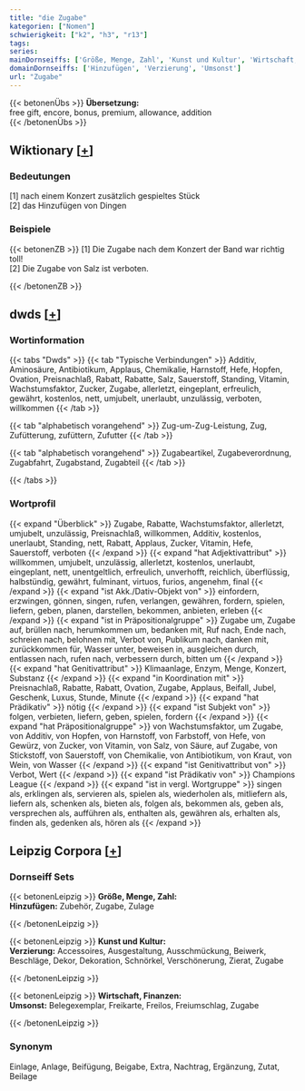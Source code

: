 ```yaml
---
title: "die Zugabe"
kategorien: ["Nomen"]
schwierigkeit: ["k2", "h3", "r13"]
tags:
series:
mainDornseiffs: ['Größe, Menge, Zahl', 'Kunst und Kultur', 'Wirtschaft, Finanzen']
domainDornseiffs: ['Hinzufügen', 'Verzierung', 'Umsonst']
url: "Zugabe"
---
```


{{< betonenÜbs >}}
**Übersetzung:**  
free gift, encore, bonus, premium, allowance, addition  
{{< /betonenÜbs >}}

## Wiktionary [[+](https://de.wiktionary.org/wiki/Zugabe)]

### Bedeutungen
[1] nach einem Konzert zusätzlich gespieltes Stück  
[2] das Hinzufügen von Dingen  

### Beispiele
{{< betonenZB >}}
[1] Die Zugabe nach dem Konzert der Band war richtig toll!  
[2] Die Zugabe von Salz ist verboten.  

{{< /betonenZB >}}


## dwds [[+](https://www.dwds.de/wb/Zugabe)]

### Wortinformation
{{< tabs "Dwds" >}}
{{< tab "Typische Verbindungen" >}}
Additiv, Aminosäure, Antibiotikum, Applaus, Chemikalie, Harnstoff, Hefe, Hopfen, Ovation, Preisnachlaß, Rabatt, Rabatte, Salz, Sauerstoff, Standing, Vitamin, Wachstumsfaktor, Zucker, Zugabe, allerletzt, eingeplant, erfreulich, gewährt, kostenlos, nett, umjubelt, unerlaubt, unzulässig, verboten, willkommen
{{< /tab >}}

{{< tab "alphabetisch vorangehend" >}}
Zug-um-Zug-Leistung, Zug, Zufütterung, zufüttern, Zufutter
{{< /tab >}}

{{< tab "alphabetisch vorangehend" >}}
Zugabeartikel, Zugabeverordnung, Zugabfahrt, Zugabstand, Zugabteil
{{< /tab >}}

{{< /tabs >}}

### Wortprofil
{{< expand "Überblick" >}} Zugabe, Rabatte, Wachstumsfaktor, allerletzt, umjubelt, unzulässig, Preisnachlaß, willkommen, Additiv, kostenlos, unerlaubt, Standing, nett, Rabatt, Applaus, Zucker, Vitamin, Hefe, Sauerstoff, verboten {{< /expand >}}
{{< expand "hat Adjektivattribut" >}} willkommen, umjubelt, unzulässig, allerletzt, kostenlos, unerlaubt, eingeplant, nett, unentgeltlich, erfreulich, unverhofft, reichlich, überflüssig, halbstündig, gewährt, fulminant, virtuos, furios, angenehm, final {{< /expand >}}
{{< expand "ist Akk./Dativ-Objekt von" >}} einfordern, erzwingen, gönnen, singen, rufen, verlangen, gewähren, fordern, spielen, liefern, geben, planen, darstellen, bekommen, anbieten, erleben {{< /expand >}}
{{< expand "ist in Präpositionalgruppe" >}} Zugabe um, Zugabe auf, brüllen nach, herumkommen um, bedanken mit, Ruf nach, Ende nach, schreien nach, belohnen mit, Verbot von, Publikum nach, danken mit, zurückkommen für, Wasser unter, beweisen in, ausgleichen durch, entlassen nach, rufen nach, verbessern durch, bitten um {{< /expand >}}
{{< expand "hat Genitivattribut" >}} Klimaanlage, Enzym, Menge, Konzert, Substanz {{< /expand >}}
{{< expand "in Koordination mit" >}} Preisnachlaß, Rabatte, Rabatt, Ovation, Zugabe, Applaus, Beifall, Jubel, Geschenk, Luxus, Stunde, Minute {{< /expand >}}
{{< expand "hat Prädikativ" >}} nötig {{< /expand >}}
{{< expand "ist Subjekt von" >}} folgen, verbieten, liefern, geben, spielen, fordern {{< /expand >}}
{{< expand "hat Präpositionalgruppe" >}} von Wachstumsfaktor, um Zugabe, von Additiv, von Hopfen, von Harnstoff, von Farbstoff, von Hefe, von Gewürz, von Zucker, von Vitamin, von Salz, von Säure, auf Zugabe, von Stickstoff, von Sauerstoff, von Chemikalie, von Antibiotikum, von Kraut, von Wein, von Wasser {{< /expand >}}
{{< expand "ist Genitivattribut von" >}} Verbot, Wert {{< /expand >}}
{{< expand "ist Prädikativ von" >}} Champions League {{< /expand >}}
{{< expand "ist in vergl. Wortgruppe" >}} singen als, erklingen als, servieren als, spielen als, wiederholen als, mitliefern als, liefern als, schenken als, bieten als, folgen als, bekommen als, geben als, versprechen als, aufführen als, enthalten als, gewähren als, erhalten als, finden als, gedenken als, hören als {{< /expand >}}

## Leipzig Corpora [[+](https://corpora.uni-leipzig.de/en/res?word=Zugabe&corpusId=deu_newscrawl-public_2018)]

### Dornseiff Sets
{{< betonenLeipzig >}}
**Größe, Menge, Zahl:**  
**Hinzufügen:** Zubehör, Zugabe, Zulage  

{{< /betonenLeipzig >}}


{{< betonenLeipzig >}}
**Kunst und Kultur:**  
**Verzierung:** Accessoires, Ausgestaltung, Ausschmückung, Beiwerk, Beschläge, Dekor, Dekoration, Schnörkel, Verschönerung, Zierat, Zugabe  

{{< /betonenLeipzig >}}


{{< betonenLeipzig >}}
**Wirtschaft, Finanzen:**  
**Umsonst:** Belegexemplar, Freikarte, Freilos, Freiumschlag, Zugabe  

{{< /betonenLeipzig >}}

### Synonym
Einlage, Anlage, Beifügung, Beigabe, Extra, Nachtrag, Ergänzung, Zutat, Beilage

